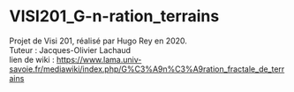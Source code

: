 # VISI201_G-n-ration_terrains

Projet de Visi 201, réalisé par Hugo Rey en 2020.<br>
Tuteur : Jacques-Olivier Lachaud<br>
lien de wiki : https://www.lama.univ-savoie.fr/mediawiki/index.php/G%C3%A9n%C3%A9ration_fractale_de_terrains
